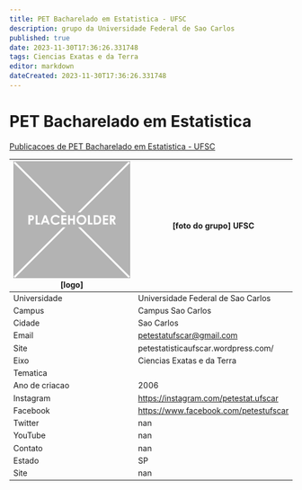 ```yaml
---
title: PET Bacharelado em Estatistica - UFSC
description: grupo da Universidade Federal de Sao Carlos
published: true
date: 2023-11-30T17:36:26.331748
tags: Ciencias Exatas e da Terra
editor: markdown
dateCreated: 2023-11-30T17:36:26.331748
---
```


# PET Bacharelado em Estatistica

[Publicacoes de PET Bacharelado em Estatistica - UFSC](/atividade/202PETBachareladoemEstatisticaUFSC/feed.md)

| ![placeholder.png](/placeholder.png) [logo] | [foto do grupo] UFSC         |
| ------------------------------------------- | ------------------------------------------------- |
| Universidade                                | Universidade Federal de Sao Carlos      |
| Campus                                      | Campus Sao Carlos            |
| Cidade                                      | Sao Carlos             |
| Email                                       | petestatufscar@gmail.com             |
| Site                                        | petestatisticaufscar.wordpress.com/              |
| Eixo                                        | Ciencias Exatas e da Terra              |
| Tematica                                    |           |
| Ano de criacao                              | 2006        |
| Instagram                                   | https://instagram.com/petestat.ufscar         |
| Facebook                                    | https://www.facebook.com/petestufscar          |
| Twitter                                     | nan           |
| YouTube                                     | nan           |
| Contato                                     | nan         |
| Estado                                      |  SP            |
| Site                                        | nan |
